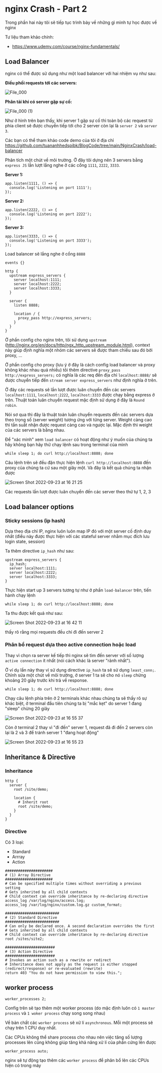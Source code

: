# nginx Crash - Part 2

Trong phần hai này tôi sẽ tiếp tục trình bày về những gì mình tự học được về nginx

Tư liệu tham khảo chính:

- <https://www.udemy.com/course/nginx-fundamentals/>

## Load Balancer

nginx có thể được sử dụng như một load balancer với hai nhiệm vụ như sau:

**Điều phối requests tới các servers:**

![File_000](https://user-images.githubusercontent.com/15076665/191892736-02fdf66b-eacc-4a9d-8696-a724281e2c6c.png)

**Phân tải khi có server gặp sự cố:**

![File_000 (1)](https://user-images.githubusercontent.com/15076665/191892743-3ac40b26-ce69-47c8-984a-cf86d544475c.png)

Như ở hình trên bạn thấy, khi server 1 gặp sự cố thì toàn bộ các request từ phía client sẽ được chuyển tiếp tới cho 2 server còn lại là `server 2` và `server 3`.

Các bạn có thể tham khảo code demo của tôi ở địa chỉ <https://github.com/tuananhhedspibk/BlogCode/tree/main/NginxCrash/load-balancer>

Phân tích một chút về môi trường. Ở đây tôi dựng nên 3 servers bằng `express JS` lần lượt lắng nghe ở các cổng `1111`, `2222`, `3333`.

**Server 1:**

```JS
app.listen(1111, () => {
  console.log('Listening on port 1111');
});
```

**Server 2:**

```JS
app.listen(2222, () => {
  console.log('Listening on port 2222');
});
```

**Server 3:**

```JS
app.listen(3333, () => {
  console.log('Listening on port 3333');
});
```

Load balancer sẽ lắng nghe ở cổng `8888`

```nginx
events {}

http {
  upstream express_servers {
    server localhost:1111;
    server localhost:2222;
    server localhost:3333;
  }

  server {
    listen 8888;

    location / {
      proxy_pass http://express_servers;
    }
  }
}
```

Ở phần config cho nginx trên, tôi sử dụng `upstream` (<http://nginx.org/en/docs/http/ngx_http_upstream_module.html>), context này giúp định nghĩa một nhóm các servers sẽ được tham chiếu sau đó bởi proxy, ...

Ở phần config cho proxy (lưu ý ở đây là cách config load balancer và proxy không khác nhau quá nhiều) tôi thêm directive
`proxy_pass http://express_servers;` có nghĩa là các req đến địa chỉ `localhost:8888/` sẽ được chuyển tiếp đến `stream server express_servers` như định nghĩa ở trên.

Ở đây các requests sẽ lần lượt được luân chuyển đến các servers `localhost:1111`, `localhost:2222`, `localhost:3333` được chạy bằng express ở trên. Thuật toán luân chuyển request mặc định sử dụng ở đây là `Round robin`.

Nói sơ qua thì đây là thuật toán luân chuyển requests đến các servers dựa theo trọng số (server weight) tương ứng với từng server. Weight càng cao thì tần suất nhận được request càng cao và ngược lại.
Mặc định thì weight của các servers là bằng nhau.

Để "xác minh" xem `load balancer` có hoạt động như ý muốn của chúng ta hãy không bạn hãy thử chạy lệnh sau trong terminal của mình

```shell
while sleep 1; do curl http://localhost:8888; done
```

Câu lệnh trên sẽ đều đặn thực hiện lệnh `curl http://localhost:8888` đến proxy của chúng ta cứ sau một giây một.
Và đây là kết quả chúng ta nhận được

![Screen Shot 2022-09-23 at 16 21 25](https://user-images.githubusercontent.com/15076665/191910278-62a2fe09-8940-49d1-9d0e-c660d375e2d0.png)

Các requests lần lượt được luân chuyển đến các server theo thứ tự 1, 2, 3

## Load balancer options

### Sticky sessions (ip hash)

Dựa theo địa chỉ IP, nginx luôn luôn map IP đó với một server cố định duy nhất (điều này được thực hiện với các stateful server nhằm mục đích lưu login state, session)

Ta thêm directive `ip_hash` như sau:

```nginx
upstream express_servers {
  ip_hash;
  server localhost:1111;
  server localhost:2222;
  server localhost:3333;
}
```

Thực hiện start up 3 servers tương tự như ở phần `load-balancer` trên, tiến hành chạy lệnh

```shell
while sleep 1; do curl http://localhost:8888; done
```

Ta thu được kết quả như sau:

![Screen Shot 2022-09-23 at 16 42 11](https://user-images.githubusercontent.com/15076665/191913281-8660f1d0-3784-4a07-8c4a-1da1609d13f0.png)

thấy rõ rằng mọi requests đều chỉ đi đến server 2

### Phân bổ request dựa theo active connection hoặc load

Thay vì chọn ra server kế tiếp thì nginx sẽ tìm đến server với số lượng `active connection` ít nhất (nói cách khác là server "rảnh nhất").

Ở ví dụ lần này thay vì sử dụng directive `ip_hash` ta sẽ sử dụng `least_conn;`. Chỉnh sửa một chút về môi trường, ở server 1 ta sẽ cho nó `sleep` chừng khoảng 20 giây trước khi trả về response.

```shell
while sleep 1; do curl http://localhost:8888; done
```

Chạy câu lệnh phía trên ở 2 terminals khác nhau chúng ta sẽ thấy rõ sự khác biệt, ở terminal đầu tiên chúng ta bị "mắc kẹt" do server 1 đang "sleep" chừng 20 giây

![Screen Shot 2022-09-23 at 16 55 37](https://user-images.githubusercontent.com/15076665/191915905-146e8497-a2ee-4d66-bb32-0d18475e674c.png)

Còn ở terminal 2 thay vì "đi đến" server 1, request đã đi đến 2 servers còn lại là 2 và 3 để tránh server 1 "đang hoạt động"

![Screen Shot 2022-09-23 at 16 55 23](https://user-images.githubusercontent.com/15076665/191915921-fe660121-814d-4658-be86-6dbaf2d02e4e.png)

## Inheritance & Directive

### Inheritance

```nginx
http {
  server {
    root /site/demo;

    location {
      # Inherit root
      root /site/demo;
    }
  }
}
```

### Directive

Có 3 loại:

- Standard
- Arrray
- Action

```nginx
######################
# (1) Array Directive
######################
# Can be specified multiple times without overriding a previous setting
# Gets inherited by all child contexts
# Child context can override inheritance by re-declaring directive
access_log /var/log/nginx/access.log;
access_log /var/log/nginx/custom.log.gz custom_format;

#########################
# (2) Standard Directive
#########################
# Can only be declared once. A second declaration overrides the first
# Gets inherited by all child contexts
# Child context can override inheritance by re-declaring directive
root /sites/site2;

#######################
# (3) Action Directive
#######################
# Invokes an action such as a rewrite or redirect
# Inheritance does not apply as the request is either stopped (redirect/response) or re-evaluated (rewrite)
return 403 "You do not have permission to view this.";
```

## worker process

```nginx
worker_processes 2;
```

Config trên sẽ tạo thêm một worker process (do mặc định luôn có `1 master process` và `1 woker process` chạy song song nhau)

Về bản chất các `worker process` sẽ xử lí `asynchronous`. Mỗi một process sẽ chạy trên 1 CPU duy nhất.

Các CPUs không thể share process cho nhau nên việc tăng số lượng processes lên cũng không giúp tăng khả năng xử lí của phần cứng lên được

```nginx
worker_process auto;
```

nginx sẽ tự động tạo thêm các `worker process` để phân bổ lên các CPUs hiện có trong máy

